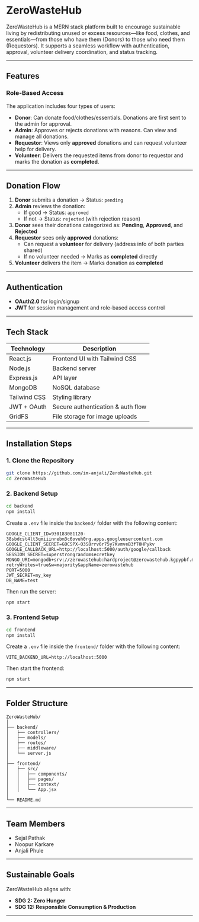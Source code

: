 # ZeroWasteHub

ZeroWasteHub is a MERN stack platform built to encourage sustainable living by redistributing unused or excess resources—like food, clothes, and essentials—from those who have them (Donors) to those who need them (Requestors). It supports a seamless workflow with authentication, approval, volunteer delivery coordination, and status tracking.

---

## Features

### Role-Based Access
The application includes four types of users:

- **Donor**: Can donate food/clothes/essentials. Donations are first sent to the admin for approval.
- **Admin**: Approves or rejects donations with reasons. Can view and manage all donations.
- **Requestor**: Views only **approved** donations and can request volunteer help for delivery.
- **Volunteer**: Delivers the requested items from donor to requestor and marks the donation as **completed**.

---

## Donation Flow

1. **Donor** submits a donation → Status: `pending`
2. **Admin** reviews the donation:
   - If good → Status: `approved`
   - If not → Status: `rejected` (with rejection reason)
3. **Donor** sees their donations categorized as: **Pending**, **Approved**, and **Rejected**
4. **Requestor** sees only **approved** donations:
   - Can request a **volunteer** for delivery (address info of both parties shared)
   - If no volunteer needed → Marks as **completed** directly
5. **Volunteer** delivers the item → Marks donation as **completed**

---

## Authentication

- **OAuth2.0** for login/signup
- **JWT** for session management and role-based access control

---

## Tech Stack

| Technology   | Description                        |
|--------------|------------------------------------|
| React.js     | Frontend UI with Tailwind CSS      |
| Node.js      | Backend server                     |
| Express.js   | API layer                          |
| MongoDB      | NoSQL database                     |
| Tailwind CSS | Styling library                    |
| JWT + OAuth  | Secure authentication & auth flow  |
| GridFS       | File storage for image uploads     |
---

## Installation Steps

### 1. Clone the Repository

```bash
git clone https://github.com/im-anjali/ZeroWasteHub.git
cd ZeroWasteHub
```

### 2. Backend Setup

```bash
cd backend
npm install
```

Create a `.env` file inside the `backend/` folder with the following content:

```env
GOOGLE_CLIENT_ID=930183081120-38sbdcst4lt3qmiiinrebm3c6ovuh0rg.apps.googleusercontent.com
GOOGLE_CLIENT_SECRET=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
GOOGLE_CALLBACK_URL=http://localhost:5000/auth/google/callback
SESSION_SECRET=superstrongrandomsecretkey
MONGO_URI=mongodb+srv://zerowastehub:hardproject@zerowastehub.kgpypbf.mongodb.net/test?retryWrites=true&w=majority&appName=zerowastehub
PORT=5000
JWT_SECRET=my_key
DB_NAME=test
```

Then run the server:

```bash
npm start
```

### 3. Frontend Setup

```bash
cd frontend
npm install
```

Create a `.env` file inside the `frontend/` folder with the following content:

```env
VITE_BACKEND_URL=http://localhost:5000
```

Then start the frontend:

```bash
npm start
```

---

## Folder Structure

```
ZeroWasteHub/
│
├── backend/
│   ├── controllers/
│   ├── models/
│   ├── routes/
│   ├── middleware/
│   └── server.js
│
├── frontend/
│   ├── src/
│   │   ├── components/
│   │   ├── pages/
│   │   ├── context/
│   │   └── App.jsx
│
└── README.md
```

---

##  Team Members

- Sejal Pathak
- Noopur Karkare
- Anjali Phule

---

## Sustainable Goals

ZeroWasteHub aligns with:

- **SDG 2: Zero Hunger**
- **SDG 12: Responsible Consumption & Production**

---



